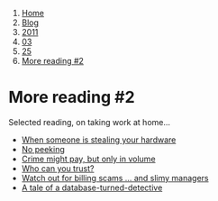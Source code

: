<!-- -
Title: More reading #2
First Published: 2011-03-05
- -->

<ol class="breadcrumb" itemprop="breadcrumb">
    <li><a href="/">Home</a></li>
    <li><a href="/blog/">Blog</a></li>
    <li><a href="/blog/2011/">2011</a></li>
    <li><a href="/blog/2011/03/">03</a></li>
    <li><a href="/blog/2011/03/05/">25</a></li>
    <li><a href="/blog/2011/03/05/more-reading-2.html">More reading #2</a></li>
</ol>

More reading #2
===============

Selected reading, on taking work at home...

<ul>
  <li><a href="http://www.infoworld.com/print/22511">When someone is stealing your hardware</a></li>
  <li><a href="http://www.infoworld.com/print/60594">No peeking</a></li>
  <li><a href="http://www.infoworld.com/print/60669">Crime might pay, but only in volume</a></li>
  <li><a href="http://www.infoworld.com/print/60659">Who can you trust?</a></li>
  <li><a href="http://www.infoworld.com/print/20559">Watch out for billing scams … and slimy managers</a></li>
  <li><a href="http://www.infoworld.com/print/114447">A tale of a database-turned-detective</a></li>
</ul>

